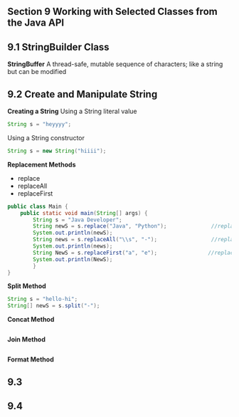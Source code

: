 ## Section 9 Working with Selected Classes from the Java API

## 9.1 StringBuilder Class
**StringBuffer**
A thread-safe, mutable sequence of characters; like a string but can be modified 

## 9.2 Create and Manipulate String
**Creating a String**
Using a String literal value
```java
String s = "heyyyy";
```
Using a String constructor
```java
String s = new String("hiiii");
```
**Replacement Methods**
- replace
- replaceAll
- replaceFirst
```java
public class Main {
    public static void main(String[] args) {
        String s = "Java Developer";
        String newS = s.replace("Java", "Python");              //replace method
        System.out.println(newS);
        String news = s.replaceAll("\\s", "-");                 //replaceAll method
        System.out.println(news);
        String NewS = s.replaceFirst("a", "e");                //replaceFirst method
        System.out.println(NewS);
        }
}
```

**Split Method**
```java
String s = "hello-hi";
String[] newS = s.split("-");
```

**Concat Method**
```java

```

**Join Method**
```java

```

**Format Method**

## 9.3 


## 9.4